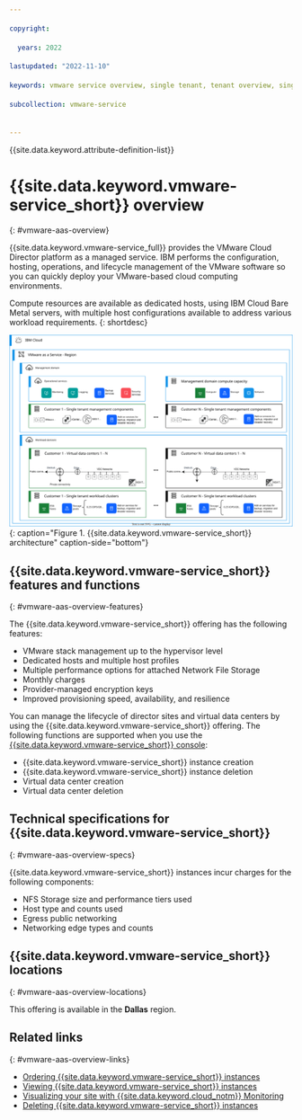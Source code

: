 ```yaml
---

copyright:

  years: 2022

lastupdated: "2022-11-10"

keywords: vmware service overview, single tenant, tenant overview, single tenant introduction

subcollection: vmware-service


---
```


{{site.data.keyword.attribute-definition-list}}

# {{site.data.keyword.vmware-service_short}} overview
{: #vmware-aas-overview}

{{site.data.keyword.vmware-service_full}} provides the VMware Cloud Director platform as a managed service. IBM performs the configuration, hosting, operations, and lifecycle management of the VMware software so you can quickly deploy your VMware-based cloud computing environments.

Compute resources are available as dedicated hosts, using IBM Cloud Bare Metal servers, with multiple host configurations available to address various workload requirements.
{: shortdesc}

![{{site.data.keyword.vmware-service_short}} architecture](../images/vmware-aas-archi-1.svg "{{site.data.keyword.vmware-service_short}} architecture"){: caption="Figure 1. {{site.data.keyword.vmware-service_short}} architecture" caption-side="bottom"}

## {{site.data.keyword.vmware-service_short}} features and functions
{: #vmware-aas-overview-features}

The {{site.data.keyword.vmware-service_short}} offering has the following features:

* VMware stack management up to the hypervisor level
* Dedicated hosts and multiple host profiles
* Multiple performance options for attached Network File Storage
* Monthly charges
* Provider-managed encryption keys
* Improved provisioning speed, availability, and resilience

You can manage the lifecycle of director sites and virtual data centers by using the {{site.data.keyword.vmware-service_short}} offering. The following functions are supported when you use the [{{site.data.keyword.vmware-service_short}} console](https://cloud.ibm.com/vmware):

* {{site.data.keyword.vmware-service_short}} instance creation
* {{site.data.keyword.vmware-service_short}} instance deletion
* Virtual data center creation
* Virtual data center deletion

## Technical specifications for {{site.data.keyword.vmware-service_short}}
{: #vmware-aas-overview-specs}

{{site.data.keyword.vmware-service_short}} instances incur charges for the following components:

* NFS Storage size and performance tiers used
* Host type and counts used
* Egress public networking
* Networking edge types and counts

## {{site.data.keyword.vmware-service_short}} locations
{: #vmware-aas-overview-locations}

This offering is available in the **Dallas** region.

## Related links
{: #vmware-aas-overview-links}

* [Ordering {{site.data.keyword.vmware-service_short}} instances](/docs/vmware-service?topic=vmware-service-tenant-ordering)
* [Viewing {{site.data.keyword.vmware-service_short}} instances](/docs/vmware-service?topic=vmware-service-tenant-viewing)
* [Visualizing your site with {{site.data.keyword.cloud_notm}} Monitoring](/docs/vmware-service?topic=vmware-service-single-tenant-monitoring)
* [Deleting {{site.data.keyword.vmware-service_short}} instances](/docs/vmware-service?topic=vmware-service-tenant-deleting)
